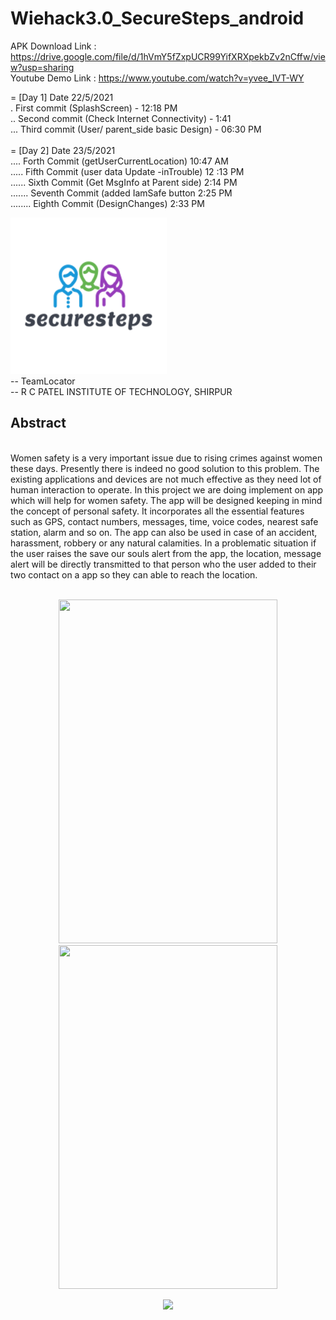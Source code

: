 # Wiehack3.0_SecureSteps_android
APK  Download Link :
https://drive.google.com/file/d/1hVmY5fZxpUCR99YifXRXpekbZv2nCffw/view?usp=sharing
<br>
Youtube Demo Link : 
https://www.youtube.com/watch?v=yvee_IVT-WY

= [Day 1] Date 22/5/2021 <br>
. First commit (SplashScreen) - 12:18 PM<br>
.. Second commit (Check Internet Connectivity) - 1:41 <br>
... Third commit (User/ parent_side basic Design) - 06:30 PM
<br><br>
= [Day 2] Date 23/5/2021 <br>
.... Forth Commit (getUserCurrentLocation) 10:47 AM <br>
..... Fifth Commit (user data Update -inTrouble) 12 :13 PM <br>
...... Sixth Commit (Get MsgInfo at Parent side) 2:14 PM <br>
....... Seventh Commit (added IamSafe button 2:25 PM <br>
........ Eighth Commit (DesignChanges) 2:33 PM
<br>

![](app/src/main/res/drawable/splash_logo.png)
<br>
-- TeamLocator
<br>
-- R C PATEL INSTITUTE OF TECHNOLOGY, SHIRPUR
<br>
<h2>Abstract</h2>
<br>
Women safety is a very important issue due to rising crimes against women these days. 
Presently there is indeed no good solution to this problem. The existing applications and 
devices are not much effective as they need lot of human interaction to operate. In this project 
we are doing implement on app which will help for women safety. The app will be designed 
keeping in mind the concept of personal safety. It incorporates all the essential features such 
as GPS, contact numbers, messages, time, voice codes, nearest safe station, alarm and so 
on. The app can also be used in case of an accident, harassment, robbery or any natural 
calamities. In a problematic situation if the user raises the save our souls alert from the app, 
the location, message alert will be directly transmitted to that person who the user added to 
their two contact on a app so they can able to reach the location.
<br>
<br>

<p align="center">
	<img src="https://user-images.githubusercontent.com/52338026/119229909-a4f44780-bb37-11eb-867b-ed22c9cd11c6.jpeg" width="350" height="550">
<img src="https://user-images.githubusercontent.com/52338026/119230079-509d9780-bb38-11eb-8340-b9205baac073.jpeg" width="350" height="550">
</p>
<p align="center">
	<img src="https://user-images.githubusercontent.com/52338026/119258563-d4fb2380-bbe7-11eb-9d70-fb82c1f02b37.PNG" height="400">
</p>
